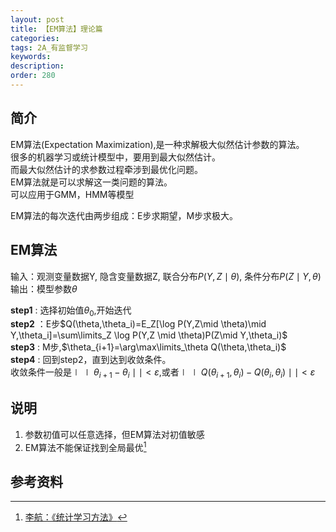 ```yaml
---
layout: post
title: 【EM算法】理论篇
categories:
tags: 2A_有监督学习
keywords:
description:
order: 280
---
```




## 简介
EM算法(Expectation Maximization),是一种求解极大似然估计参数的算法。  
很多的机器学习或统计模型中，要用到最大似然估计。  
而最大似然估计的求参数过程牵涉到最优化问题。  
EM算法就是可以求解这一类问题的算法。  
可以应用于GMM，HMM等模型  


EM算法的每次迭代由两步组成：E步求期望，M步求极大。  


## EM算法
输入：观测变量数据Y, 隐含变量数据Z, 联合分布$P(Y,Z\mid \theta)$, 条件分布$P(Z\mid Y, \theta)$  
输出：模型参数$\theta$  


**step1** : 选择初始值$\theta_0$,开始迭代  
**step2** ：E步$Q(\theta,\theta_i)=E_Z[\log P(Y,Z\mid \theta)\mid Y,\theta_i]=\sum\limits_Z \log P(Y,Z \mid \theta)P(Z\mid Y,\theta_i)$  
**step3** : M步,$\theta_{i+1}=\arg\max\limits_\theta Q(\theta,\theta_i)$  
**step4** : 回到step2，直到达到收敛条件。  
收敛条件一般是$\mid\mid \theta_{i+1}-\theta_i\mid\mid<\varepsilon$,或者$\mid\mid Q(\theta_{i+1},\theta_i)-Q(\theta_i,\theta_i)\mid\mid<\varepsilon$  


## 说明
1. 参数初值可以任意选择，但EM算法对初值敏感
2. EM算法不能保证找到全局最优[^lihang]


## 参考资料
[^lihang]: [李航：《统计学习方法》](https://www.weibo.com/u/2060750830?refer_flag=1005055013_)  
[^wangxiaochuan]: [王小川授课内容](https://weibo.com/hgsz2003)  
